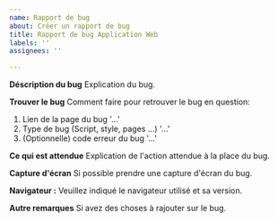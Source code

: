 ```yaml
---
name: Rapport de bug
about: Créer un rapport de bug
title: Rapport de bug Application Web
labels: ''
assignees: ''

---
```


**Déscription du bug**
Explication du bug.

**Trouver le bug**
Comment faire pour retrouver le bug en question:
1. Lien de la page du bug '...'
2. Type de bug (Script, style, pages ...) '...'
3. (Optionnelle) code erreur du bug '...'

**Ce qui est attendue**
Explication de l'action attendue à la place du bug.

**Capture d'écran**
Si possible prendre une capture d'écran du bug.

**Navigateur :**
Veuillez indiqué le navigateur utilisé et sa version.

**Autre remarques**
Si avez des choses à rajouter sur le bug.
